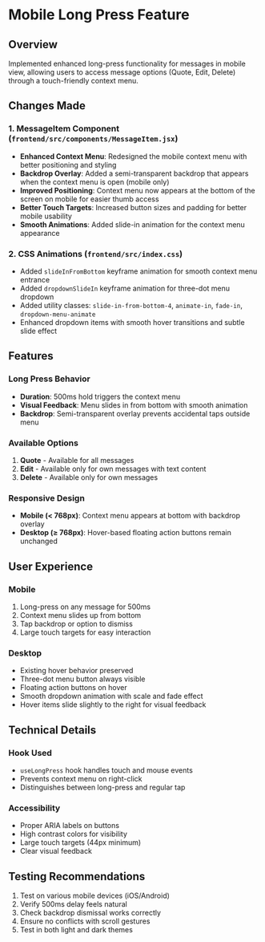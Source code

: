 # Mobile Long Press Feature

## Overview
Implemented enhanced long-press functionality for messages in mobile view, allowing users to access message options (Quote, Edit, Delete) through a touch-friendly context menu.

## Changes Made

### 1. MessageItem Component (`frontend/src/components/MessageItem.jsx`)
- **Enhanced Context Menu**: Redesigned the mobile context menu with better positioning and styling
- **Backdrop Overlay**: Added a semi-transparent backdrop that appears when the context menu is open (mobile only)
- **Improved Positioning**: Context menu now appears at the bottom of the screen on mobile for easier thumb access
- **Better Touch Targets**: Increased button sizes and padding for better mobile usability
- **Smooth Animations**: Added slide-in animation for the context menu appearance

### 2. CSS Animations (`frontend/src/index.css`)
- Added `slideInFromBottom` keyframe animation for smooth context menu entrance
- Added `dropdownSlideIn` keyframe animation for three-dot menu dropdown
- Added utility classes: `slide-in-from-bottom-4`, `animate-in`, `fade-in`, `dropdown-menu-animate`
- Enhanced dropdown items with smooth hover transitions and subtle slide effect

## Features

### Long Press Behavior
- **Duration**: 500ms hold triggers the context menu
- **Visual Feedback**: Menu slides in from bottom with smooth animation
- **Backdrop**: Semi-transparent overlay prevents accidental taps outside menu

### Available Options
1. **Quote** - Available for all messages
2. **Edit** - Available only for own messages with text content
3. **Delete** - Available only for own messages

### Responsive Design
- **Mobile (< 768px)**: Context menu appears at bottom with backdrop overlay
- **Desktop (≥ 768px)**: Hover-based floating action buttons remain unchanged

## User Experience

### Mobile
1. Long-press on any message for 500ms
2. Context menu slides up from bottom
3. Tap backdrop or option to dismiss
4. Large touch targets for easy interaction

### Desktop
- Existing hover behavior preserved
- Three-dot menu button always visible
- Floating action buttons on hover
- Smooth dropdown animation with scale and fade effect
- Hover items slide slightly to the right for visual feedback

## Technical Details

### Hook Used
- `useLongPress` hook handles touch and mouse events
- Prevents context menu on right-click
- Distinguishes between long-press and regular tap

### Accessibility
- Proper ARIA labels on buttons
- High contrast colors for visibility
- Large touch targets (44px minimum)
- Clear visual feedback

## Testing Recommendations
1. Test on various mobile devices (iOS/Android)
2. Verify 500ms delay feels natural
3. Check backdrop dismissal works correctly
4. Ensure no conflicts with scroll gestures
5. Test in both light and dark themes
